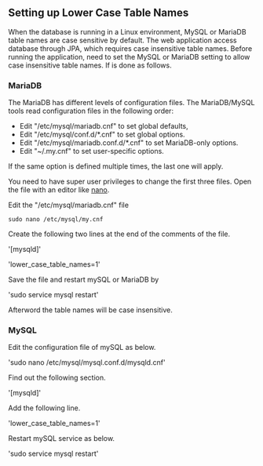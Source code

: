 ## Setting up Lower Case Table Names
When the database is running in a Linux environment, MySQL or MariaDB table names are case sensitive by default. The web application access database through JPA, which requires case insensitive table names. Before running the application, need to set the MySQL or MariaDB setting to allow case insensitive table names. If is done as follows.

### MariaDB
The MariaDB has different levels of configuration files. The MariaDB/MySQL tools read configuration files in the following order:
* Edit "/etc/mysql/mariadb.cnf" to set global defaults,
* Edit "/etc/mysql/conf.d/*.cnf" to set global options.
* Edit "/etc/mysql/mariadb.conf.d/*.cnf" to set MariaDB-only options.
* Edit "~/.my.cnf" to set user-specific options.

If the same option is defined multiple times, the last one will apply.

You need to have super user privileges to change the first three files. Open the file with an editor like [nano](https://github.com/hmislk/hmis/wiki/Installing-Nano).

Edit the "/etc/mysql/mariadb.cnf" file

`sudo nano /etc/mysql/my.cnf`

Create the following two lines at the end of the comments of the file.

'[mysqld]'

'lower_case_table_names=1'

Save the file and restart mySQL or MariaDB by

'sudo service mysql restart'

Afterword the table names will be case insensitive.

### MySQL
Edit the configuration file of mySQL as below.

'sudo nano /etc/mysql/mysql.conf.d/mysqld.cnf'

Find out the following section.

'[mysqld]'

Add the following line.

'lower_case_table_names=1'

Restart mySQL service as below.

'sudo service mysql restart'












